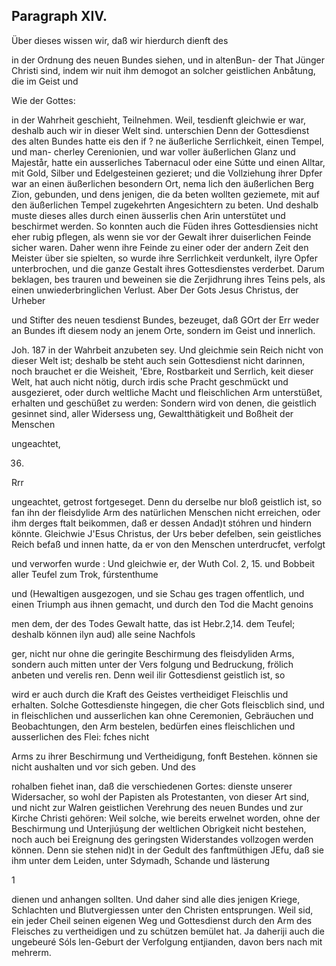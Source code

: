 

<!-- Seite 520 -->
Paragraph XIV.
--------------

Über dieses wissen wir, daß wir hierdurch dienft des

in der Ordnung des neuen Bundes siehen, und in altenBun- der That Jünger Christi sind, indem wir nuit ihm demogot an solcher geistlichen Anbåtung, die im Geist und

Wie der 
Gottes: 
<!-- Seite 521 -->
 in der Wahrheit geschieht, Teilnehmen. Weil, tesdienft 
gleichwie er war, deshalb auch wir in dieser Welt sind. unterschien 
Denn der Gottesdienst des alten Bundes hatte eis den if ? 
ne äußerliche Serrlichkeit, einen Tempel, und man- 
cherley Cerenionien, und war voller äußerlichen Glanz 
und Majestår, hatte ein ausserliches Tabernacul oder 
eine Sútte und einen Alltar, mit Gold, Silber und 
Edelgesteinen gezieret; und die Vollziehung ihrer 
Dpfer war an einen äußerlichen besondern Ort, nema 
lich den äußerlichen Berg Zion, gebunden, und dens 
jenigen, die da beten wollten geziemete, mit auf den 
äußerlichen Tempel zugekehrten Angesichtern zu beten. 
Und deshalb
 muste dieses alles durch einen äusserlis 
chen Arin unterstütet und beschirmet werden. So 
konnten auch die Füden ihres Gottesdiensies nicht eher 
rubig pflegen, als wenn sie vor der Gewalt ihrer 
duiserlichen Feinde sicher waren. Daher wenn ihre 
Feinde zu einer oder der andern Zeit den Meister über 
sie spielten, so wurde ihre Serrlichkeit verdunkelt, 
ilyre Opfer unterbrochen, und die ganze Gestalt ihres 
Gottesdienstes verderbet. Darum beklagen, bes 
trauren und beweinen sie die Zerjidhrung ihres Teins 
pels, als einen unwiederbringlichen Verlust. Aber Der Gots 
Jesus Christus, der Urheber 

und Stifter des neuen tesdienst Bundes, bezeuget, daß GOrt der Err weder an Bundes ift diesem nody an jenem Orte, sondern im Geist und innerlich.

Joh. 187 in der Wahrbeit anzubeten sey. Und gleichmie sein Reich nicht von dieser Welt ist; deshalb be steht auch sein Gottesdienst nicht darinnen, noch brauchet er die Weisheit, 'Ebre, Rostbarkeit und Serrlich, keit dieser Welt, hat auch nicht nötig, durch irdis sche Pracht geschmückt und ausgezieret, oder durch weltliche Macht und fleischlichen Arm unterstüßet, erhalten und geschüßet zu werden: Sondern wird von denen, die geistlich gesinnet sind, aller Widersess ung, Gewaltthätigkeit und Boßheit der Menschen

ungeachtet,

36.

Rrr

<!-- Seite 522 -->

ungeachtet, getrost fortgeseget. Denn du derselbe nur bloß geistlich ist, so fan ihn der fleisdylide Arm des natürlichen Menschen nicht erreichen, oder ihm derges ftalt beikommen, daß er dessen Andad)t stóhren und hindern könnte. Gleichwie J'Esus Christus, der Urs beber defelben, sein geistliches Reich befaß und innen hatte, da er von den Menschen unterdrucfet, verfolgt

und verworfen wurde : Und gleichwie er, der Wuth Col. 2, 15. und Bobbeit aller Teufel zum Trok, fúrstenthume

und (Hewaltigen ausgezogen, und sie Schau ges tragen offentlich, und einen Triumph aus ihnen gemacht, und durch den Tod die Macht genoins

men dem, der des Todes Gewalt hatte, das ist Hebr.2,14. dem Teufel; deshalb können ilyn aud) alle seine Nachfols

ger, nicht nur ohne die geringite Beschirmung des fleisdyliden Arms, sondern auch mitten unter der Vers folgung und Bedruckung, frölich anbeten und verelis ren. Denn weil ilir Gottesdienst geistlich ist, so

wird er auch durch die Kraft des Geistes vertheidiget Fleischlis und erhalten. Solche Gottesdienste hingegen, die cher Gots fleiscblich sind, und in fleischlichen und ausserlichen kan ohne Ceremonien, Gebräuchen und Beobachtungen, den Arm bestelen, bedürfen eines fleischlichen und ausserlichen des Flei: fches nicht

Arms zu ihrer Beschirmung und Vertheidigung, fonft Bestehen. können sie nicht aushalten und vor sich geben. Und des

rohalben fiehet inan, daß die verschiedenen Gortes: dienste unserer Widersacher, so wohl der Papisten als Protestanten, von dieser Art sind, und nicht zur Walren geistlichen Verehrung des neuen Bundes und zur Kirche Christi gehören: Weil solche, wie bereits erwelnet worden, ohne der Beschirmung und Unterjiúşung der weltlichen Obrigkeit nicht bestehen, noch auch bei Ereignung des geringsten Widerstandes vollzogen werden können. Denn sie stehen nid)t in der Gedult des fanftmüthigen JEfu, daß sie ihm unter dem Leiden, unter Sdymadh, Schande und lästerung


<!-- Seite 523 -->
1

dienen und anhangen sollten. Und daher sind alle dies 
jenigen Kriege, Schlachten und Blutvergiessen 
unter den Christen entsprungen. Weil sid, ein jeder 
Cheil seinen eigenen Weg und Gottesdienst durch 
den Arm des Fleisches zu vertheidigen und zu schützen 
bemület hat. Ja daheriji auch die ungebeuré Sóls 
len-Geburt der Verfolgung entjianden, davon bers 
nach mit mehrerm. 

